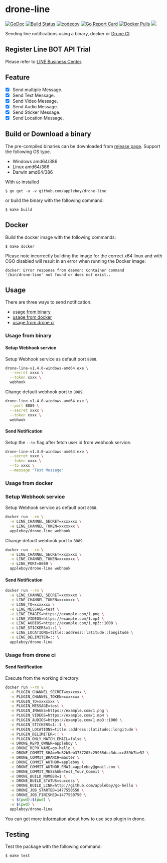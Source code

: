 # drone-line

[![GoDoc](https://godoc.org/github.com/appleboy/drone-line?status.svg)](https://godoc.org/github.com/appleboy/drone-line) [![Build Status](http://drone.wu-boy.com/api/badges/appleboy/drone-line/status.svg)](http://drone.wu-boy.com/appleboy/drone-line) [![codecov](https://codecov.io/gh/appleboy/drone-line/branch/master/graph/badge.svg)](https://codecov.io/gh/appleboy/drone-line) [![Go Report Card](https://goreportcard.com/badge/github.com/appleboy/drone-line)](https://goreportcard.com/report/github.com/appleboy/drone-line) [![Docker Pulls](https://img.shields.io/docker/pulls/appleboy/drone-line.svg)](https://hub.docker.com/r/appleboy/drone-line/) [![](https://images.microbadger.com/badges/image/appleboy/drone-line.svg)](https://microbadger.com/images/appleboy/drone-line "Get your own image badge on microbadger.com")

Sending line notifications using a binary, docker or [Drone CI](http://readme.drone.io/0.5/).

## Register Line BOT API Trial

Please refer to [LINE Business Center](https://business.line.me/en/services/bot).

## Feature

* [x] Send multiple Message.
* [x] Send Text Message.
* [x] Send Video Message.
* [x] Send Audio Message.
* [x] Send Sticker Message.
* [x] Send Location Message.

## Build or Download a binary

The pre-compiled binaries can be downloaded from [release page](https://github.com/appleboy/drone-line/releases). Support the following OS type.

* Windows amd64/386
* Linux amd64/386
* Darwin amd64/386

With `Go` installed

```
$ go get -u -v github.com/appleboy/drone-line
``` 

or build the binary with the following command:

```
$ make build
```

## Docker

Build the docker image with the following commands:

```
$ make docker
```

Please note incorrectly building the image for the correct x64 linux and with
CGO disabled will result in an error when running the Docker image:

```
docker: Error response from daemon: Container command
'/bin/drone-line' not found or does not exist..
```

## Usage

There are three ways to send notification.

* [usage from binary](#usage-from-binary)
* [usage from docker](#usage-from-docker)
* [usage from drone ci](#usage-from-drone-ci)

<a name="usage-from-binary"></a>
### Usage from binary

#### Setup Webhook service

Setup Webhook service as default port `8088`.

```bash
drone-line-v1.4.0-windows-amd64.exe \
  --secret xxxx \
  --token xxxx \
  webhook
```

Change default webhook port to `8089`.

```bash
drone-line-v1.4.0-windows-amd64.exe \
  --port 8089 \
  --secret xxxx \
  --token xxxx \
  webhook
```

#### Send Notification

Setup the `--to` flag after fetch user id from webhook service.

```bash
drone-line-v1.4.0-windows-amd64.exe \
  --secret xxxx \
  --token xxxx \
  --to xxxx \
  --message "Test Message"
```

<a name="usage-from-docker"></a>
### Usage from docker

### Setup Webhook service

Setup Webhook service as default port `8088`.

```bash
docker run --rm \
  -e LINE_CHANNEL_SECRET=xxxxxxx \
  -e LINE_CHANNEL_TOKEN=xxxxxxx \
  appleboy/drone-line webhook
```

Change default webhook port to `8089`.

```bash
docker run --rm \
  -e LINE_CHANNEL_SECRET=xxxxxxx \
  -e LINE_CHANNEL_TOKEN=xxxxxxx \
  -e LINE_PORT=8089 \
  appleboy/drone-line webhook
```

#### Send Notification

```bash
docker run --rm \
  -e LINE_CHANNEL_SECRET=xxxxxxx \
  -e LINE_CHANNEL_TOKEN=xxxxxxx \
  -e LINE_TO=xxxxxxx \
  -e LINE_MESSAGE=test \
  -e LINE_IMAGES=https://example.com/1.png \
  -e LINE_VIDEOS=https://example.com/1.mp4 \
  -e LINE_AUDIOS=https://example.com/1.mp3::1000 \
  -e LINE_STICKERS=1::1 \
  -e LINE_LOCATIONS=title::address::latitude::longitude \
  -e LINE_DELIMITER=:: \
  appleboy/drone-line
```

<a name="usage-from-drone-ci"></a>
### Usage from drone ci

#### Send Notification

Execute from the working directory:

```bash
docker run --rm \
  -e PLUGIN_CHANNEL_SECRET=xxxxxxx \
  -e PLUGIN_CHANNEL_TOKEN=xxxxxxx \
  -e PLUGIN_TO=xxxxxxx \
  -e PLUGIN_MESSAGE=test \
  -e PLUGIN_IMAGES=https://example.com/1.png \
  -e PLUGIN_VIDEOS=https://example.com/1.mp4 \
  -e PLUGIN_AUDIOS=https://example.com/1.mp3::1000 \
  -e PLUGIN_STICKERS=1::1 \
  -e PLUGIN_LOCATIONS=title::address::latitude::longitude \
  -e PLUGIN_DELIMITER=:: \
  -e PLUGIN_ONLY_MATCH_EMAIL=false \
  -e DRONE_REPO_OWNER=appleboy \
  -e DRONE_REPO_NAME=go-hello \
  -e DRONE_COMMIT_SHA=e5e82b5eb3737205c25955dcc3dcacc839b7be52 \
  -e DRONE_COMMIT_BRANCH=master \
  -e DRONE_COMMIT_AUTHOR=appleboy \
  -e DRONE_COMMIT_AUTHOR_EMAIL=appleboy@gmail.com \
  -e DRONE_COMMIT_MESSAGE=Test_Your_Commit \
  -e DRONE_BUILD_NUMBER=1 \
  -e DRONE_BUILD_STATUS=success \
  -e DRONE_BUILD_LINK=http://github.com/appleboy/go-hello \
  -e DRONE_JOB_STARTED=1477550550 \
  -e DRONE_JOB_FINISHED=1477550750 \
  -v $(pwd):$(pwd) \
  -w $(pwd) \
  appleboy/drone-line
```

You can get more [information](DOCS.md) about how to use scp plugin in drone.

## Testing

Test the package with the following command:

```
$ make test
```
